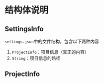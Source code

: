 # 结构体说明

## SettingsInfo

`settings.json`中的文件结构，包含以下两种内容

1. `ProjectInfo`：项目信息（真正的内容）
2. `String`：项目信息的路径


## ProjectInfo
